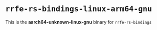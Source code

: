 # `rrfe-rs-bindings-linux-arm64-gnu`

This is the **aarch64-unknown-linux-gnu** binary for `rrfe-rs-bindings`

